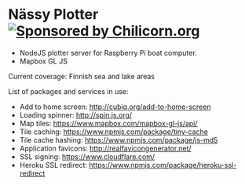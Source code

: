 # Nässy Plotter [![Sponsored by Chilicorn.org](https://img.shields.io/badge/sponsored%20by-chilicorn.org-brightgreen.svg)](http://chilicorn.org)

- NodeJS plotter server for Raspberry Pi boat computer.
- Mapbox GL JS


Current coverage: Finnish sea and lake areas

List of packages and services in use:
- Add to home screen: http://cubiq.org/add-to-home-screen
- Loading spinner: http://spin.js.org/
- Map tiles: https://www.mapbox.com/mapbox-gl-js/api/
- Tile caching: https://www.npmjs.com/package/tiny-cache
- Tile cache hashing: https://www.npmjs.com/package/js-md5
- Application favicons: http://realfavicongenerator.net/
- SSL signing: https://www.cloudflare.com/
- Heroku SSL redirect: https://www.npmjs.com/package/heroku-ssl-redirect